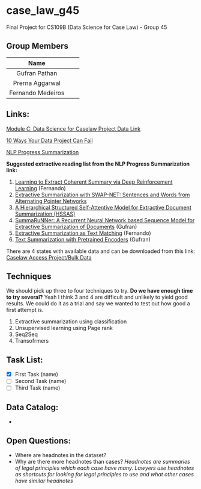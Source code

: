 # case_law_g45
Final Project for CS109B (Data Science for Case Law) - Group 45

## Group Members

| Name          |  |  |
|:-------------:|:-|-:|
| Gufran Pathan |  |  |
| Prerna Aggarwal |  |  |
| Fernando Medeiros |  |  |

## Links:

[Module C: Data Science for Caselaw Project Data Link](https://drive.google.com/drive/folders/1Dvtk_rxNK-4tXYmRWZhX2no9TrFTu8SD)

[10 Ways Your Data Project Can Fail](https://drive.google.com/file/d/1I9ut6aRU9L9UNy83uA03rblIY7pl7GT1/view)

[NLP Progress Summarization](http://nlpprogress.com/english/summarization.html)

**Suggested extractive reading list from the NLP Progress Summarization link:**

 1. [Learning to Extract Coherent Summary via Deep Reinforcement Learning](https://www.aaai.org/ocs/index.php/AAAI/AAAI18/paper/view/16838/16118) (Fernando)
 1. [Extractive Summarization with SWAP-NET: Sentences and Words from Alternating Pointer Networks](http://aclweb.org/anthology/P18-1014)
 1. [A Hierarchical Structured Self-Attentive Model for Extractive Document Summarization (HSSAS)](https://ieeexplore.ieee.org/stamp/stamp.jsp?arnumber=8344797)
 1. [SummaRuNNer: A Recurrent Neural Network based Sequence Model for Extractive Summarization of Documents](https://arxiv.org/abs/1611.04230) (Gufran)
 1. [Extractive Summarization as Text Matching](https://arxiv.org/abs/2004.08795) (Fernando)
 1. [Text Summarization with Pretrained Encoders](https://arxiv.org/abs/1908.08345) (Gufran)

There are 4 states with available data and can be downloaded from this link: [Caselaw Access Project/Bulk Data](https://case.law/bulk/download/)

## Techniques

We should pick up three to four techniques to try.
 **Do we have enough time to try several?**
  Yeah I think 3 and 4 are difficult and unlikely to yield good results. We could do it as a trial and say we wanted to test out how good a first attempt is.

 1. Extractive summarization using classification
 1. Unsupervised learning using Page rank
 3. Seq2Seq
 4. Transofrmers

## Task List:

 - [x] First Task (name)
 - [ ] Second Task  (name)
 - [ ] Third Task (name)

## Data Catalog:

 - 

## Open Questions:

 - Where are headnotes in the dataset?
 - Why are there more headnotes than cases? _Headnotes are summaries of legal principles which each case have many. Lawyers use headnotes as shortcuts for looking for legal principles to use and what other cases have similar headnotes_
